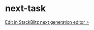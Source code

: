 # next-task

[Edit in StackBlitz next generation editor ⚡️](https://stackblitz.com/~/github.com/ShegosThato/next-task)